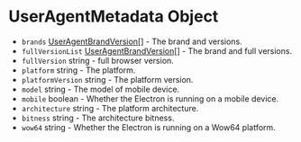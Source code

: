# UserAgentMetadata Object

* `brands` [UserAgentBrandVersion[]](user-agent-brand-version.md) - The brand and versions.
* `fullVersionList` [UserAgentBrandVersion[]](user-agent-brand-version.md) - The brand and full versions.
* `fullVersion` string - full browser version.
* `platform` string - The platform.
* `platformVersion` string - The platform version.
* `model` string - The model of mobile device.
* `mobile` boolean - Whether the Electron is running on a mobile device.
* `architecture` string - The platform architecture.
* `bitness` string - The architecture bitness.
* `wow64` string - Whether the Electron is running on a Wow64 platform.
